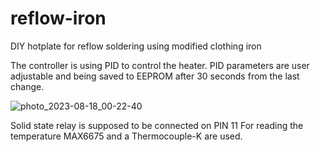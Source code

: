 # reflow-iron
DIY hotplate for reflow soldering using modified clothing iron


The controller is using PID to control the heater. PID parameters are user adjustable and being saved to EEPROM after 30 seconds from the last change.


![photo_2023-08-18_00-22-40](https://github.com/artin961/hotplate-controller/assets/11786511/13d29724-4560-4cf6-a951-c17a90b79e77)

Solid state relay is supposed to be connected on PIN 11
For reading the temperature MAX6675 and a Thermocouple-K are used. 

